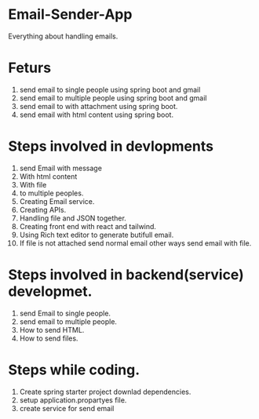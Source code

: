 # Email-Sender-App
Everything about handling emails.

# Feturs
1. send email to single people using spring boot and gmail
2. send email to multiple people using spring boot and gmail
3. send email to with attachment using spring boot.
4. send email with html content using spring boot.

# Steps involved in devlopments
1. send Email with message
2. With html content
3. With file
4. to multiple peoples.
5. Creating Email service.
6. Creating APIs.
7. Handling file and JSON together.
8. Creating front end with react and tailwind.
9. Using Rich text editor to generate butifull email.
10. If file is not attached send normal email other ways send email with file.
    
# Steps involved in backend(service) developmet.
1. send Email to single people.
2.  send email to multiple people.
3. How to send HTML.
4. How to send files.
   
# Steps while coding.
1. Create spring starter project downlad dependencies.
2. setup application.propartyes file.
3. create service for send email
